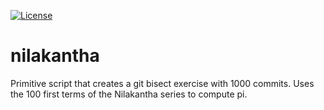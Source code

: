 [![License](https://img.shields.io/badge/license-%20BSD--3-blue.svg)](../master/LICENSE)


# nilakantha

Primitive script that creates a git bisect exercise with 1000 commits.
Uses the 100 first terms of the Nilakantha series to compute pi.

